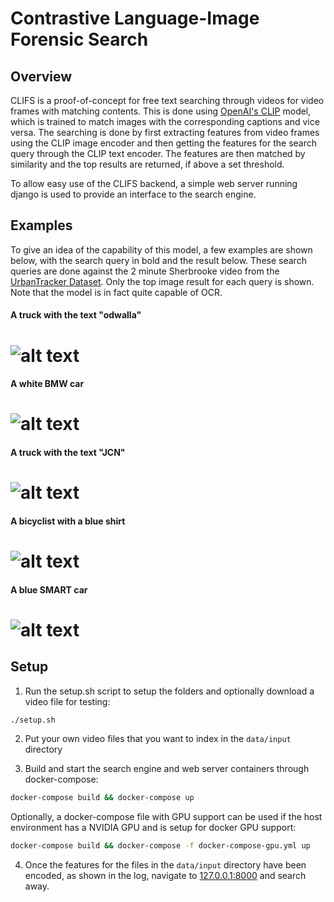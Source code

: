 # Contrastive Language-Image Forensic Search


## Overview

CLIFS is a proof-of-concept for free text searching through videos for video frames with matching contents.
This is done using [OpenAI's CLIP](https://openai.com/blog/clip/) model, which is trained to match images with the corresponding captions and vice versa.
The searching is done by first extracting features from video frames using the CLIP image encoder and then
getting the features for the search query through the CLIP text encoder. The features are then matched by similarity
and the top results are returned, if above a set threshold.

To allow easy use of the CLIFS backend, a simple web server running django is used to provide an interface to the search engine. 


## Examples
To give an idea of the capability of this model, a few examples are shown below, with the search query in bold and the result below.
These search queries are done against the 2 minute Sherbrooke video from the [UrbanTracker Dataset](https://www.jpjodoin.com/urbantracker/dataset.html).
Only the top image result for each query is shown. Note that the model is in fact quite capable of OCR.

#### A truck with the text "odwalla"
![alt text](media/odwalla.jpg)
======

#### A white BMW car
![alt text](media/bmw.jpg)
======

#### A truck with the text "JCN"
![alt text](media/jcn.jpg)
======

#### A bicyclist with a blue shirt
![alt text](media/bicyclist.jpg)
======

#### A blue SMART car
![alt text](media/smart.jpg)
======

## Setup
1. Run the setup.sh script to setup the folders and optionally download a video file for testing:
```sh
./setup.sh
```

2. Put your own video files that you want to index in the `data/input` directory

3. Build and start the search engine and web server containers through docker-compose:
```sh
docker-compose build && docker-compose up
```

Optionally, a docker-compose file with GPU support can be used if the host environment has a NVIDIA GPU and is setup for docker GPU support:

```sh
docker-compose build && docker-compose -f docker-compose-gpu.yml up
```
 
4. Once the features for the files in the `data/input` directory have been encoded, as shown in the log, navigate to [127.0.0.1:8000](http://127.0.0.1:8000) and search away.



